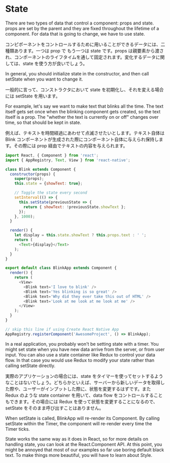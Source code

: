 # State

There are two types of data that control a component: props and state. props are set by the parent and they are fixed throughout the lifetime of a component. For data that is going to change, we have to use state.

コンピポーネントをコントロールするために用いることができるデータには、二種類あります。一つは prop で もう一つは state です。props は親要素から渡され、コンポーネントのライフタイムを通して固定されます。変化するデータに関しては、state を使う方が良いでしょう。

In general, you should initialize state in the constructor, and then call setState when you want to change it.

一般的に言って、コンストラクタにおいて state を初期化し、それを変える場合には setState を用います。

For example, let's say we want to make text that blinks all the time. The text itself gets set once when the blinking component gets created, so the text itself is a prop. The "whether the text is currently on or off" changes over time, so that should be kept in state.

例えば、テキストを時間経過にあわせて点滅させたいとします。テキスト自体は Blink コンポーネントが生成された際にコンポーネント自体に与えられ保持します。その際には prop 経由でテキストの内容を与えられます。

```js
import React, { Component } from 'react';
import { AppRegistry, Text, View } from 'react-native';

class Blink extends Component {
  constructor(props) {
    super(props);
    this.state = {showText: true};

    // Toggle the state every second
    setInterval(() => {
      this.setState(previousState => {
        return { showText: !previousState.showText };
      });
    }, 1000);
  }

  render() {
    let display = this.state.showText ? this.props.text : ' ';
    return (
      <Text>{display}</Text>
    );
  }
}

export default class BlinkApp extends Component {
  render() {
    return (
      <View>
        <Blink text='I love to blink' />
        <Blink text='Yes blinking is so great' />
        <Blink text='Why did they ever take this out of HTML' />
        <Blink text='Look at me look at me look at me' />
      </View>
    );
  }
}

// skip this line if using Create React Native App
AppRegistry.registerComponent('AwesomeProject', () => BlinkApp);
```

In a real application, you probably won't be setting state with a timer. You might set state when you have new data arrive from the server, or from user input. You can also use a state container like Redux to control your data flow. In that case you would use Redux to modify your state rather than calling setState directly.

実際のアプリケーションの場合には、state をタイマーを使ってセットするようなことはないでしょう。どちらかといえば、サーバーから新しいデータを取得した際や、ユーザーがインプットした際に、状態を変更するはずです。また Redux のような state container を用いて、data flow をコントロールすることもできます。その場合には Redux を使って状態を変更することになるので、setState をそのまま呼び出すことはありません。

When setState is called, BlinkApp will re-render its Component. By calling setState within the Timer, the component will re-render every time the Timer ticks.

State works the same way as it does in React, so for more details on handling state, you can look at the React.Component API. At this point, you might be annoyed that most of our examples so far use boring default black text. To make things more beautiful, you will have to learn about Style.